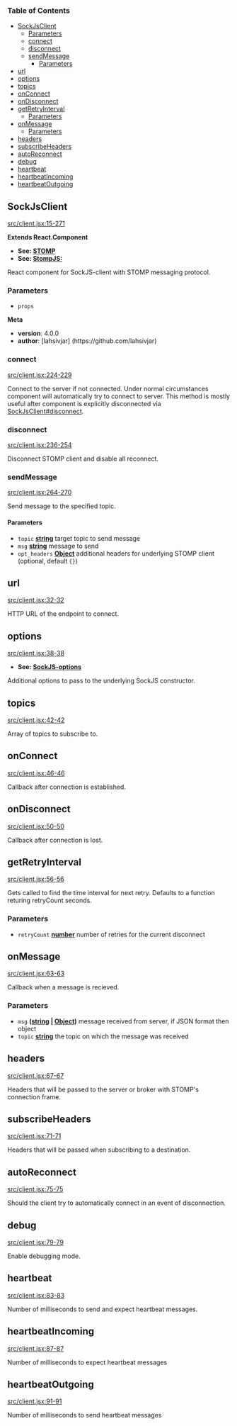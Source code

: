 <!-- Generated by documentation.js. Update this documentation by updating the source code. -->

### Table of Contents

-   [SockJsClient][1]
    -   [Parameters][2]
    -   [connect][3]
    -   [disconnect][4]
    -   [sendMessage][5]
        -   [Parameters][6]
-   [url][7]
-   [options][8]
-   [topics][9]
-   [onConnect][10]
-   [onDisconnect][11]
-   [getRetryInterval][12]
    -   [Parameters][13]
-   [onMessage][14]
    -   [Parameters][15]
-   [headers][16]
-   [subscribeHeaders][17]
-   [autoReconnect][18]
-   [debug][19]
-   [heartbeat][20]
-   [heartbeatIncoming][21]
-   [heartbeatOutgoing][22]

## SockJsClient

[src/client.jsx:15-271][23]

**Extends React.Component**

-   **See: [STOMP][24]**
-   **See: [StompJS:][25]**

React component for SockJS-client with STOMP messaging protocol.

### Parameters

-   `props`  

**Meta**

-   **version**: 4.0.0
-   **author**: \[lahsivjar] (https&#x3A;//github.com/lahsivjar)

### connect

[src/client.jsx:224-229][26]

Connect to the server if not connected. Under normal circumstances component
will automatically try to connect to server. This method is mostly useful
after component is explicitly disconnected via [SockJsClient#disconnect][27].

### disconnect

[src/client.jsx:236-254][28]

Disconnect STOMP client and disable all reconnect.

### sendMessage

[src/client.jsx:264-270][29]

Send message to the specified topic.

#### Parameters

-   `topic` **[string][30]** target topic to send message
-   `msg` **[string][30]** message to send
-   `opt_headers` **[Object][31]** additional headers for underlying STOMP client (optional, default `{}`)

## url

[src/client.jsx:32-32][32]

HTTP URL of the endpoint to connect.

## options

[src/client.jsx:38-38][33]

-   **See: [SockJS-options][34]**

Additional options to pass to the underlying SockJS constructor.

## topics

[src/client.jsx:42-42][35]

Array of topics to subscribe to.

## onConnect

[src/client.jsx:46-46][36]

Callback after connection is established.

## onDisconnect

[src/client.jsx:50-50][37]

Callback after connection is lost.

## getRetryInterval

[src/client.jsx:56-56][38]

Gets called to find the time interval for next retry. Defaults to a function returing retryCount seconds.

### Parameters

-   `retryCount` **[number][39]** number of retries for the current disconnect

## onMessage

[src/client.jsx:63-63][40]

Callback when a message is recieved.

### Parameters

-   `msg` **([string][30] \| [Object][31])** message received from server, if JSON format then object
-   `topic` **[string][30]** the topic on which the message was received

## headers

[src/client.jsx:67-67][41]

Headers that will be passed to the server or broker with STOMP's connection frame.

## subscribeHeaders

[src/client.jsx:71-71][42]

Headers that will be passed when subscribing to a destination.

## autoReconnect

[src/client.jsx:75-75][43]

Should the client try to automatically connect in an event of disconnection.

## debug

[src/client.jsx:79-79][44]

Enable debugging mode.

## heartbeat

[src/client.jsx:83-83][45]

Number of milliseconds to send and expect heartbeat messages.

## heartbeatIncoming

[src/client.jsx:87-87][46]

Number of milliseconds to expect heartbeat messages

## heartbeatOutgoing

[src/client.jsx:91-91][47]

Number of milliseconds to send heartbeat messages

[1]: #sockjsclient

[2]: #parameters

[3]: #connect

[4]: #disconnect

[5]: #sendmessage

[6]: #parameters-1

[7]: #url

[8]: #options

[9]: #topics

[10]: #onconnect

[11]: #ondisconnect

[12]: #getretryinterval

[13]: #parameters-2

[14]: #onmessage

[15]: #parameters-3

[16]: #headers

[17]: #subscribeheaders

[18]: #autoreconnect

[19]: #debug

[20]: #heartbeat

[21]: #heartbeatincoming

[22]: #heartbeatoutgoing

[23]: https://github.com/lahsivjar/react-stomp/blob/e38bebc6904a7e8bffc8f346022350c317ee666b/src/client.jsx#L15-L271 "Source code on GitHub"

[24]: https://stomp.github.io/

[25]: https://github.com/sockjs/sockjs-client

[26]: https://github.com/lahsivjar/react-stomp/blob/e38bebc6904a7e8bffc8f346022350c317ee666b/src/client.jsx#L224-L229 "Source code on GitHub"

[27]: #sockjsclientdisconnect

[28]: https://github.com/lahsivjar/react-stomp/blob/e38bebc6904a7e8bffc8f346022350c317ee666b/src/client.jsx#L236-L254 "Source code on GitHub"

[29]: https://github.com/lahsivjar/react-stomp/blob/e38bebc6904a7e8bffc8f346022350c317ee666b/src/client.jsx#L264-L270 "Source code on GitHub"

[30]: https://developer.mozilla.org/docs/Web/JavaScript/Reference/Global_Objects/String

[31]: https://developer.mozilla.org/docs/Web/JavaScript/Reference/Global_Objects/Object

[32]: https://github.com/lahsivjar/react-stomp/blob/e38bebc6904a7e8bffc8f346022350c317ee666b/src/client.jsx#L32-L32 "Source code on GitHub"

[33]: https://github.com/lahsivjar/react-stomp/blob/e38bebc6904a7e8bffc8f346022350c317ee666b/src/client.jsx#L38-L38 "Source code on GitHub"

[34]: https://github.com/sockjs/sockjs-client#sockjs-client-api

[35]: https://github.com/lahsivjar/react-stomp/blob/e38bebc6904a7e8bffc8f346022350c317ee666b/src/client.jsx#L42-L42 "Source code on GitHub"

[36]: https://github.com/lahsivjar/react-stomp/blob/e38bebc6904a7e8bffc8f346022350c317ee666b/src/client.jsx#L46-L46 "Source code on GitHub"

[37]: https://github.com/lahsivjar/react-stomp/blob/e38bebc6904a7e8bffc8f346022350c317ee666b/src/client.jsx#L50-L50 "Source code on GitHub"

[38]: https://github.com/lahsivjar/react-stomp/blob/e38bebc6904a7e8bffc8f346022350c317ee666b/src/client.jsx#L56-L56 "Source code on GitHub"

[39]: https://developer.mozilla.org/docs/Web/JavaScript/Reference/Global_Objects/Number

[40]: https://github.com/lahsivjar/react-stomp/blob/e38bebc6904a7e8bffc8f346022350c317ee666b/src/client.jsx#L63-L63 "Source code on GitHub"

[41]: https://github.com/lahsivjar/react-stomp/blob/e38bebc6904a7e8bffc8f346022350c317ee666b/src/client.jsx#L67-L67 "Source code on GitHub"

[42]: https://github.com/lahsivjar/react-stomp/blob/e38bebc6904a7e8bffc8f346022350c317ee666b/src/client.jsx#L71-L71 "Source code on GitHub"

[43]: https://github.com/lahsivjar/react-stomp/blob/e38bebc6904a7e8bffc8f346022350c317ee666b/src/client.jsx#L75-L75 "Source code on GitHub"

[44]: https://github.com/lahsivjar/react-stomp/blob/e38bebc6904a7e8bffc8f346022350c317ee666b/src/client.jsx#L79-L79 "Source code on GitHub"

[45]: https://github.com/lahsivjar/react-stomp/blob/e38bebc6904a7e8bffc8f346022350c317ee666b/src/client.jsx#L83-L83 "Source code on GitHub"

[46]: https://github.com/lahsivjar/react-stomp/blob/e38bebc6904a7e8bffc8f346022350c317ee666b/src/client.jsx#L87-L87 "Source code on GitHub"

[47]: https://github.com/lahsivjar/react-stomp/blob/e38bebc6904a7e8bffc8f346022350c317ee666b/src/client.jsx#L91-L91 "Source code on GitHub"
